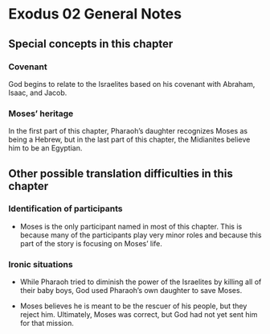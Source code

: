 # Exodus 02 General Notes
## Special concepts in this chapter


### Covenant
God begins to relate to the Israelites based on his covenant with Abraham, Isaac, and Jacob.


### Moses’ heritage
In the first part of this chapter, Pharaoh’s daughter recognizes Moses as being a Hebrew, but in the last part of this chapter, the Midianites believe him to be an Egyptian.

## Other possible translation difficulties in this chapter

### Identification of participants
- Moses is the only participant named in most of this chapter. This is because many of the participants play very minor roles and because this part of the story is focusing on Moses’ life.

### Ironic situations
- While Pharaoh tried to diminish the power of the Israelites by killing all of their baby boys, God used Pharaoh’s own daughter to save Moses.


- Moses believes he is meant to be the rescuer of his people, but they reject him. Ultimately, Moses was correct, but God had not yet sent him for that mission.